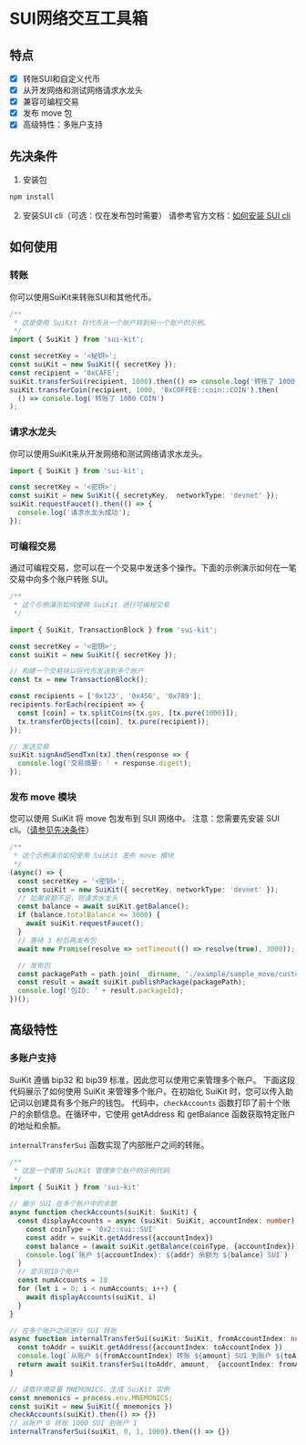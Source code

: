 # SUI网络交互工具箱

## 特点
- [x] 转账SUI和自定义代币
- [x] 从开发网络和测试网络请求水龙头
- [x] 兼容可编程交易
- [x] 发布 move 包
- [x] 高级特性：多账户支持

## 先决条件

1. 安装包

```bash
npm install
```

2. 安装SUI cli（可选：仅在发布包时需要）
请参考官方文档：[如何安装 SUI cli](https://docs.sui.io/devnet/build/install)

## 如何使用

### 转账
你可以使用SuiKit来转账SUI和其他代币。

```typescript
/**
 * 这是使用 SuiKit 将代币从一个账户转到另一个账户的示例。
 */
import { SuiKit } from 'sui-kit';

const secretKey = '<秘钥>';
const suiKit = new SuiKit({ secretKey });
const recipient = '0xCAFE';
suiKit.transferSui(recipient, 1000).then(() => console.log('转账了 1000 SUI'));
suiKit.transferCoin(recipient, 1000, '0xCOFFEE::coin::COIN').then(
  () => console.log('转账了 1000 COIN')
);
```

### 请求水龙头
你可以使用SuiKit来从开发网络和测试网络请求水龙头。

```typescript
import { SuiKit } from 'sui-kit';

const secretKey = '<密钥>';
const suiKit = new SuiKit({ secretyKey,  networkType: 'devnet' });
suiKit.requestFaucet().then(() => {
  console.log('请求水龙头成功');
});
```

### 可编程交易
通过可编程交易，您可以在一个交易中发送多个操作。下面的示例演示如何在一笔交易中向多个账户转账 SUI。

```typescript
/**
 * 这个示例演示如何使用 SuiKit 进行可编程交易
 */

import { SuiKit, TransactionBlock } from 'sui-kit';

const secretKey = '<密钥>';
const suiKit = new SuiKit({ secretKey });

// 构建一个交易块以将代币发送到多个账户
const tx = new TransactionBlock();

const recipients = ['0x123', '0x456', '0x789'];
recipients.forEach(recipient => {
  const [coin] = tx.splitCoins(tx.gas, [tx.pure(1000)]);
  tx.transferObjects([coin], tx.pure(recipient));
});

// 发送交易
suiKit.signAndSendTxn(tx).then(response => {
  console.log('交易摘要: ' + response.digest);
});
```

### 发布 move 模块
您可以使用 SuiKit 将 move 包发布到 SUI 网络中。
注意：您需要先安装 SUI cli。（[请参见先决条件](#先决条件)）

```typescript
/**
 * 这个示例演示如何使用 SuiKit 发布 move 模块
 */
(async() => {
  const secretKey = '<密钥>';
  const suiKit = new SuiKit({ secretKey, networkType: 'devnet' });
  // 如果余额不足，则请求水龙头
  const balance = await suiKit.getBalance();
  if (balance.totalBalance <= 3000) {
    await suiKit.requestFaucet();
  }
  // 等待 3 秒后再发布包
  await new Promise(resolve => setTimeout(() => resolve(true), 3000));

  // 发布包
  const packagePath = path.join(__dirname, './example/sample_move/custom_coin');
  const result = await suiKit.publishPackage(packagePath);
  console.log('包ID: ' + result.packageId);
})();
```

## 高级特性

### 多账户支持
SuiKit 遵循 bip32 和 bip39 标准，因此您可以使用它来管理多个账户。
下面这段代码展示了如何使用 SuiKit 来管理多个账户。在初始化 SuiKit 时，您可以传入助记词以创建具有多个账户的钱包。
代码中，`checkAccounts` 函数打印了前十个账户的余额信息。在循环中，它使用 getAddress 和 getBalance 函数获取特定账户的地址和余额。

`internalTransferSui` 函数实现了内部账户之间的转账。

```typescript
/**
 * 这是一个使用 SuiKit 管理多个账户的示例代码
 */
import { SuiKit } from 'sui-kit'

// 展示 SUI 在多个账户中的余额
async function checkAccounts(suiKit: SuiKit) {
  const displayAccounts = async (suiKit: SuiKit, accountIndex: number) => {
    const coinType = '0x2::sui::SUI'
    const addr = suiKit.getAddress({accountIndex})
    const balance = (await suiKit.getBalance(coinType, {accountIndex})).totalBalance
    console.log(`账户 ${accountIndex}: ${addr} 余额为 ${balance} SUI`)
  }
  // 显示前10个账户
  const numAccounts = 10
  for (let i = 0; i < numAccounts; i++) {
    await displayAccounts(suiKit, i)
  }
}

// 在多个账户之间进行 SUI 转账
async function internalTransferSui(suiKit: SuiKit, fromAccountIndex: number, toAccountIndex: number, amount: number) {
  const toAddr = suiKit.getAddress({accountIndex: toAccountIndex })
  console.log(`从账户 ${fromAccountIndex} 转账 ${amount} SUI 到账户 ${toAccountIndex}`)
  return await suiKit.transferSui(toAddr, amount,  {accountIndex: fromAccountIndex})
}

// 读取环境变量 MNEMONICS，生成 SuiKit 实例
const mnemonics = process.env.MNEMONICS;
const suiKit = new SuiKit({ mnemonics })
checkAccounts(suiKit).then(() => {})
// 从账户 0 转账 1000 SUI 到账户 1
internalTransferSui(suiKit, 0, 1, 1000).then(() => {})

```

